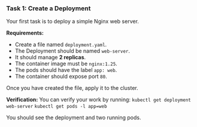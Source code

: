 
### **Task 1: Create a Deployment**

Your first task is to deploy a simple Nginx web server.

**Requirements:**
-   Create a file named `deployment.yaml`.
-   The Deployment should be named `web-server`.
-   It should manage **2 replicas**.
-   The container image must be `nginx:1.25`.
-   The pods should have the label `app: web`.
-   The container should expose port `80`.

Once you have created the file, apply it to the cluster.

**Verification:**
You can verify your work by running:
`kubectl get deployment web-server`
`kubectl get pods -l app=web`

You should see the deployment and two running pods.
